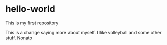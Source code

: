 hello-world
===========

This is my first repository

This is a change saying more about myself. I like volleyball and some other stuff.
Nonato
